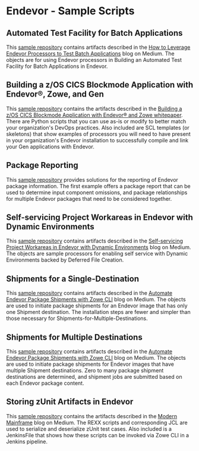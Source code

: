 # Endevor - Sample Scripts

## Automated Test Facility for Batch Applications
This [sample repository](Automated-Test-Facility-for-Batch-Applications) contains artifacts described in the [How to Leverage Endevor Processors to Test Batch Applications](https://medium.com/modern-mainframe/how-to-leverage-endevor-processors-to-test-batch-applications-6247a9dfdafa) blog on Medium.  The objects are for using Endevor processors in Building an Automated Test Facility for Batch Applications in Endevor.

## Building a z/OS CICS Blockmode Application with Endevor®, Zowe, and Gen
This [sample repository](../gen/gen-whitepaper-sample) contains the artifacts described in the [Building a z/OS CICS Blockmode Application with Endevor® and Zowe whitepaper](https://community.broadcom.com/mainframesoftware/communities/community-home/digestviewer/viewthread?GroupId=1513&MessageKey=7a3ba595-6432-48aa-93f4-f18206875d72&CommunityKey=4182c217-4789-4997-8f22-87de25983f6e&tab=digestviewer). There are Python scripts that you can use as-is or modify to better match your organization's DevOps practices. Also included are SCL templates (or skeletons) that show examples of processors you will need to have present in your organization's Endevor installation to successfully compile and link your Gen applications with Endevor.

## Package Reporting
This [sample repository](Multi-Package-Reporting-and-Validations) provides solutions for the reporting of Endevor package information. The first example offers a package report that can be used to determine input component omissions, and package relationships for multiple Endevor packages that need to be considered together.

## Self-servicing Project Workareas in Endevor with Dynamic Environments
This [sample repository](Self-servicing-Project-Workareas-in-Endevor-with-Dynamic-Environments) contains artifacts described in the [Self-servicing Project Workareas in Endevor with Dynamic Environments](https://medium.com/@vaughn.marshall/self-servicing-project-workareas-in-endevor-with-dynamic-environments-dd18516ab760) blog on Medium.  The objects are sample processors for enabling self service with Dynamic Environments backed by Deferred File Creation.

## Shipments for a Single-Destination
This [sample repository](Shipments-for-a-Single-Destination) contains artifacts described in the [Automate Endevor Package Shipments with Zowe CLI](https://medium.com/zowe/automate-ca-endevor-package-shipments-with-zowe-cli-e15feb61745a) blog on Medium.  The objects are used to initiate package shipments for an Endevor image that has only one Shipment destination.  The installation steps are fewer and simpler than those necessary for Shipments-for-Multiple-Destinations.

## Shipments for Multiple Destinations
This [sample repository](Shipments-for-Multiple-Destinations) contains artifacts described in the [Automate Endevor Package Shipments with Zowe CLI](https://medium.com/zowe/automate-ca-endevor-package-shipments-with-zowe-cli-e15feb61745a) blog on Medium.  The objects are used to initiate package shipments for Endevor images that have multiple Shipment destinations.  Zero to many package shipment destinations are determined, and shipment jobs are submitted based on each Endevor package content.

## Storing zUnit Artifacts in Endevor
This [sample repository](zunit) contains the artifacts described in the [Modern Mainframe](https://medium.com/modern-mainframe) blog on Medium.  The REXX scripts and corresponding JCL are used to serialize and deserialize zUnit test cases.  Also included is a JenkinsFile that shows how these scripts can be invoked via Zowe CLI in a Jenkins pipeline.
